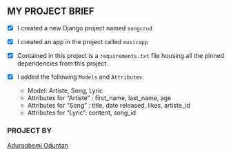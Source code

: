 ## MY PROJECT BRIEF

- [x] I created a new Django project named ```songcrud```
- [x] I created an app in the project called ```musicapp```
- [x] Contained in this project is a ```requirements.txt``` file housing all the pinned dependencies from this project.

- [x] I added the following ```Models``` and ```Attributes```: 
    * Model: Artiste, Song, Lyric
    * Attributes for “Artiste” : first_name, last_name, age
    * Attributes for “Song” : title, date released, likes, artiste_id
    * Attributes for “Lyric”: content, song_id

### PROJECT BY
[Aduragbemi Oduntan](https://github.com/Salemori)
